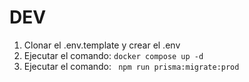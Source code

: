 

# DEV
1. Clonar el .env.template y crear el .env
2. Ejecutar el comando: ``` docker compose up -d ```
3. Ejecutar el comando: ``` npm run prisma:migrate:prod```